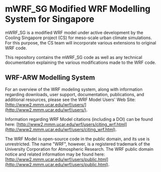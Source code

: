 # mWRF_SG Modified WRF Modelling System for Singapore

mWRF_SG is a modified WRF model under active development by the Cooling Singapore project (CS) for meso-scale urban climate simulations. For this purpose, the CS team will incorporate various extensions to original WRF code.

This repository contains the mWRF_SG code as well as any technical documentation explaining the various modifications made to the WRF code.

## WRF-ARW Modelling System
For an overview of the WRF modeling system, along with information regarding downloads, user support, documentation, publications, and additional resources, please see the WRF Model Users' Web Site: [http://www2.mmm.ucar.edu/wrf/users/](http://www2.mmm.ucar.edu/wrf/users/).
 
Information regarding WRF Model citations (including a DOI) can be found here: [http://www2.mmm.ucar.edu/wrf/users/citing_wrf.html](http://www2.mmm.ucar.edu/wrf/users/citing_wrf.html).

The WRF Model is open-source code in the public domain, and its use is unrestricted. The name "WRF", however, is a registered trademark of the University Corporation for Atmospheric Research. The WRF public domain notice and related information may be found here: [http://www2.mmm.ucar.edu/wrf/users/public.html](http://www2.mmm.ucar.edu/wrf/users/public.html).


